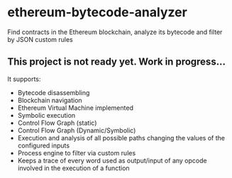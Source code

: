 # ethereum-bytecode-analyzer
Find contracts in the Ethereum blockchain, analyze its bytecode and filter by JSON custom rules

## This project is not ready yet. Work in progress...

It supports:

* Bytecode disassembling
* Blockchain navigation
* Ethereum Virtual Machine implemented
* Symbolic execution
* Control Flow Graph (static)
* Control Flow Graph (Dynamic/Symbolic)
* Execution and analysis of all possible paths changing the values of the configured inputs
* Process engine to filter via custom rules
* Keeps a trace of every word used as output/input of any opcode involved in the execution of a function

